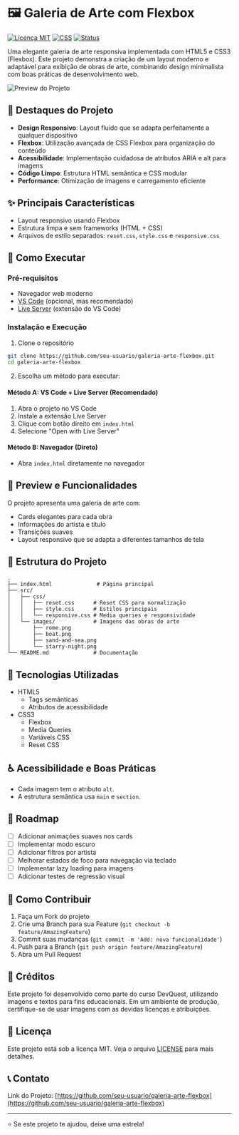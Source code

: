 # 🖼️ Galeria de Arte com Flexbox

[![Licença MIT](https://img.shields.io/badge/Licen%C3%A7a-MIT-green.svg)](https://opensource.org/licenses/MIT)
[![CSS](https://img.shields.io/badge/CSS-Flexbox-blue.svg)](https://www.w3.org/TR/css-flexbox-1/)
[![Status](https://img.shields.io/badge/Status-Conclu%C3%ADdo-success.svg)](https://github.com/)

Uma elegante galeria de arte responsiva implementada com HTML5 e CSS3 (Flexbox). Este projeto demonstra a criação de um layout moderno e adaptável para exibição de obras de arte, combinando design minimalista com boas práticas de desenvolvimento web.

![Preview do Projeto](./src/images/preview.png)

## 💫 Destaques do Projeto

- **Design Responsivo**: Layout fluido que se adapta perfeitamente a qualquer dispositivo
- **Flexbox**: Utilização avançada de CSS Flexbox para organização do conteúdo
- **Acessibilidade**: Implementação cuidadosa de atributos ARIA e alt para imagens
- **Código Limpo**: Estrutura HTML semântica e CSS modular
- **Performance**: Otimização de imagens e carregamento eficiente

## ✨ Principais Características
- Layout responsivo usando Flexbox
- Estrutura limpa e sem frameworks (HTML + CSS)
- Arquivos de estilo separados: `reset.css`, `style.css` e `responsive.css`

## 🚀 Como Executar

### Pré-requisitos
- Navegador web moderno
- [VS Code](https://code.visualstudio.com/) (opcional, mas recomendado)
- [Live Server](https://marketplace.visualstudio.com/items?itemName=ritwickdey.LiveServer) (extensão do VS Code)

### Instalação e Execução

1. Clone o repositório
```bash
git clone https://github.com/seu-usuario/galeria-arte-flexbox.git
cd galeria-arte-flexbox
```

2. Escolha um método para executar:

#### Método A: VS Code + Live Server (Recomendado)
1. Abra o projeto no VS Code
2. Instale a extensão Live Server
3. Clique com botão direito em `index.html`
4. Selecione "Open with Live Server"

#### Método B: Navegador (Direto)
- Abra `index.html` diretamente no navegador

## 🎨 Preview e Funcionalidades

O projeto apresenta uma galeria de arte com:
- Cards elegantes para cada obra
- Informações do artista e título
- Transições suaves
- Layout responsivo que se adapta a diferentes tamanhos de tela

## 📁 Estrutura do Projeto

```plaintext
.
├── index.html              # Página principal
├── src/
│   ├── css/
│   │   ├── reset.css      # Reset CSS para normalização
│   │   ├── style.css      # Estilos principais
│   │   └── responsive.css # Media queries e responsividade
│   └── images/            # Imagens das obras de arte
│       ├── rome.png
│       ├── boat.png
│       ├── sand-and-sea.png
│       └── starry-night.png
└── README.md              # Documentação
```

## 🌟 Tecnologias Utilizadas

- HTML5
  - Tags semânticas
  - Atributos de acessibilidade
- CSS3
  - Flexbox
  - Media Queries
  - Variáveis CSS
  - Reset CSS

## ♿ Acessibilidade e Boas Práticas
- Cada imagem tem o atributo `alt`.
- A estrutura semântica usa `main` e `section`.

## 🔄 Roadmap

- [ ] Adicionar animações suaves nos cards
- [ ] Implementar modo escuro
- [ ] Adicionar filtros por artista
- [ ] Melhorar estados de foco para navegação via teclado
- [ ] Implementar lazy loading para imagens
- [ ] Adicionar testes de regressão visual

## 👥 Como Contribuir

1. Faça um Fork do projeto
2. Crie uma Branch para sua Feature (`git checkout -b feature/AmazingFeature`)
3. Commit suas mudanças (`git commit -m 'Add: nova funcionalidade'`)
4. Push para a Branch (`git push origin feature/AmazingFeature`)
5. Abra um Pull Request

## 🎨 Créditos

Este projeto foi desenvolvido como parte do curso DevQuest, utilizando imagens e textos para fins educacionais. Em um ambiente de produção, certifique-se de usar imagens com as devidas licenças e atribuições.

## 📄 Licença

Este projeto está sob a licença MIT. Veja o arquivo [LICENSE](LICENSE) para mais detalhes.

## 📞 Contato

Link do Projeto: [https://github.com/seu-usuario/galeria-arte-flexbox](https://github.com/seu-usuario/galeria-arte-flexbox)

---

⭐ Se este projeto te ajudou, deixe uma estrela!